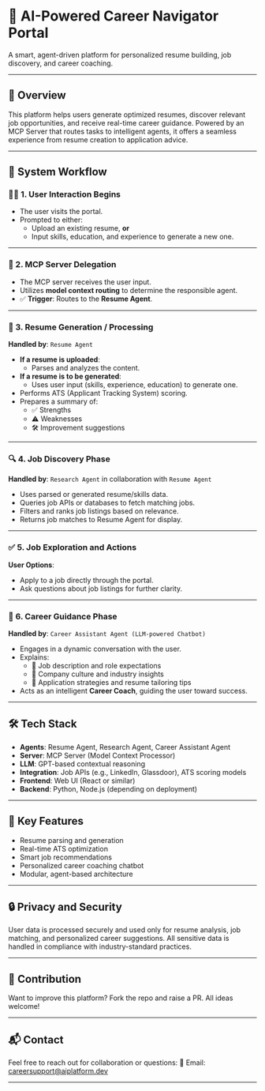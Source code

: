 # 🧠 AI-Powered Career Navigator Portal

A smart, agent-driven platform for personalized resume building, job discovery, and career coaching.

---

## 🚀 Overview

This platform helps users generate optimized resumes, discover relevant job opportunities, and receive real-time career guidance. Powered by an MCP Server that routes tasks to intelligent agents, it offers a seamless experience from resume creation to application advice.

---

## 🧩 System Workflow

### 🧑‍💼 1. User Interaction Begins

- The user visits the portal.
- Prompted to either:
  - Upload an existing resume, **or**
  - Input skills, education, and experience to generate a new one.

---

### 🧠 2. MCP Server Delegation

- The MCP server receives the user input.
- Utilizes **model context routing** to determine the responsible agent.
- ✅ **Trigger**: Routes to the **Resume Agent**.

---

### 📄 3. Resume Generation / Processing

**Handled by**: `Resume Agent`

- **If a resume is uploaded**:
  - Parses and analyzes the content.
- **If a resume is to be generated**:
  - Uses user input (skills, experience, education) to generate one.
- Performs ATS (Applicant Tracking System) scoring.
- Prepares a summary of:
  - ✅ Strengths
  - ⚠️ Weaknesses
  - 🛠️ Improvement suggestions

---

### 🔍 4. Job Discovery Phase

**Handled by**: `Research Agent` in collaboration with `Resume Agent`

- Uses parsed or generated resume/skills data.
- Queries job APIs or databases to fetch matching jobs.
- Filters and ranks job listings based on relevance.
- Returns job matches to Resume Agent for display.

---

### ✅ 5. Job Exploration and Actions

**User Options**:

- Apply to a job directly through the portal.
- Ask questions about job listings for further clarity.

---

### 💬 6. Career Guidance Phase

**Handled by**: `Career Assistant Agent (LLM-powered Chatbot)`

- Engages in a dynamic conversation with the user.
- Explains:
  - 📄 Job description and role expectations
  - 🏢 Company culture and industry insights
  - 📝 Application strategies and resume tailoring tips
- Acts as an intelligent **Career Coach**, guiding the user toward success.

---

## 🛠️ Tech Stack

- **Agents**: Resume Agent, Research Agent, Career Assistant Agent
- **Server**: MCP Server (Model Context Processor)
- **LLM**: GPT-based contextual reasoning
- **Integration**: Job APIs (e.g., LinkedIn, Glassdoor), ATS scoring models
- **Frontend**: Web UI (React or similar)
- **Backend**: Python, Node.js (depending on deployment)

---

## 📌 Key Features

- Resume parsing and generation
- Real-time ATS optimization
- Smart job recommendations
- Personalized career coaching chatbot
- Modular, agent-based architecture

---

## 🔒 Privacy and Security

User data is processed securely and used only for resume analysis, job matching, and personalized career suggestions. All sensitive data is handled in compliance with industry-standard practices.

---

## 🤝 Contribution

Want to improve this platform? Fork the repo and raise a PR. All ideas welcome!

---

## 📬 Contact

Feel free to reach out for collaboration or questions:
📧 Email: careersupport@aiplatform.dev

---
